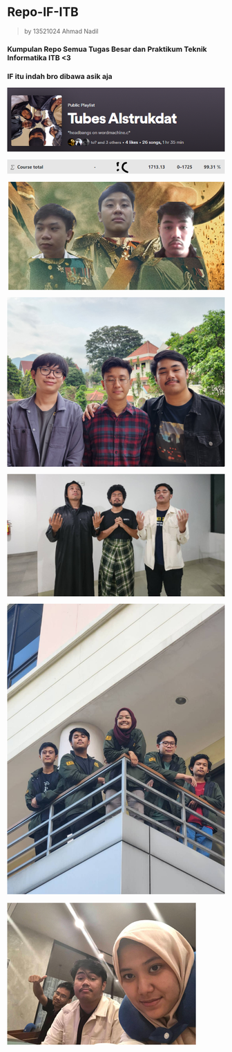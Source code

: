 # Repo-IF-ITB
> by 13521024 Ahmad Nadil

### Kumpulan Repo Semua Tugas Besar dan Praktikum Teknik Informatika ITB &lt;3

### IF itu indah bro dibawa asik aja

![](doc/alstruk.png)

![](doc/prakoop.png)

![](doc/algeo2.png)

![](doc/tubes3stima.png)

![](doc/beweganteng.jpg)

![](doc/oop.jpg)

![](doc/tubes2stima.png)